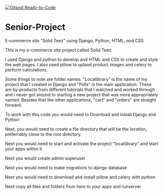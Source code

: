 [![Gitpod Ready-to-Code](https://img.shields.io/badge/Gitpod-Ready--to--Code-blue?logo=gitpod)](https://gitpod.io/#https://github.com/Nailsjames/Senior-Project) 

# Senior-Project
E-commerce site "Solid Teez" using Django, Python, HTML, and CSS

This is my e-commerce site project called Solid Teez.

I used Django and python to develop and HTML and CSS to create and style the web pages. I also used pillow to uplaod product images and celery to perform calculations.

Some things to note are folder names. "Locallibrary" is the name of my project that I created in Django and "Polls" is the main application.
These are by-products from different tutorials that I watched and worked through and I never got around to starting a new project that was more appropriately named.
Besides that the other applications, "cart" and "orders" are straight forward.

To work with this code you would need to Download and install Django and Python

Next, you would need to create a file directory that will be the location, preferrably close to the root directory. 

Next you would need to start and activate the project "locallibrary" and start your apps within it.

Next you would create admin superuser

Next you would need to make migrations to django database

Next you would need to download and install pillow and celery with python

Next copy all files and folders from here to your apps and runserver

